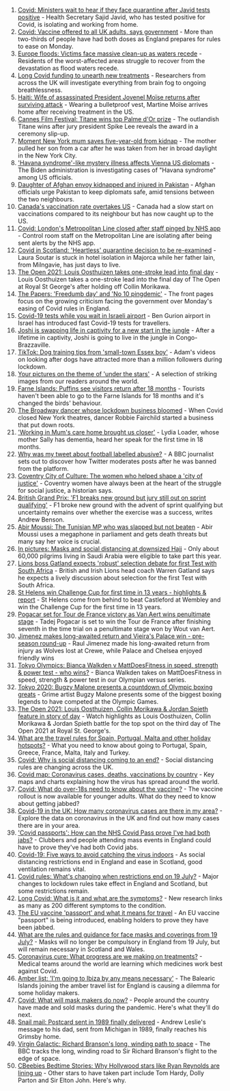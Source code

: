 1. [Covid: Ministers wait to hear if they face quarantine after Javid tests positive](https://www.bbc.co.uk/news/uk-57877373) - Health Secretary Sajid Javid, who has tested positive for Covid, is isolating and working from home.
2. [Covid: Vaccine offered to all UK adults, says government](https://www.bbc.co.uk/news/uk-57876608) - More than two-thirds of people have had both doses as England prepares for rules to ease on Monday.
3. [Europe floods: Victims face massive clean-up as waters recede](https://www.bbc.co.uk/news/world-europe-57876982) - Residents of the worst-affected areas struggle to recover from the devastation as flood waters recede.
4. [Long Covid funding to unearth new treatments](https://www.bbc.co.uk/news/health-57869427) - Researchers from across the UK will investigate everything from brain fog to ongoing breathlessness.
5. [Haiti: Wife of assassinated President Jovenel Moïse returns after surviving attack](https://www.bbc.co.uk/news/world-latin-america-57877241) - Wearing a bulletproof vest, Martine Moïse arrives home after receiving treatment in the US.
6. [Cannes Film Festival: Titane wins top Palme d'Or prize](https://www.bbc.co.uk/news/entertainment-arts-57875578) - The outlandish Titane wins after jury president Spike Lee reveals the award in a ceremony slip-up.
7. [Moment New York mum saves five-year-old from kidnap](https://www.bbc.co.uk/news/world-us-canada-57877269) - The mother pulled her son from a car after he was taken from her in broad daylight in the New York City.
8. ['Havana syndrome'-like mystery illness affects Vienna US diplomats](https://www.bbc.co.uk/news/world-europe-57875322) - The Biden administration is investigating cases of "Havana syndrome" among US officials.
9. [Daughter of Afghan envoy kidnapped and injured in Pakistan](https://www.bbc.co.uk/news/world-asia-57877239) - Afghan officials urge Pakistan to keep diplomats safe, amid tensions between the two neighbours.
10. [Canada's vaccination rate overtakes US](https://www.bbc.co.uk/news/world-us-canada-57869947) - Canada had a slow start on vaccinations compared to its neighbour but has now caught up to the US.
11. [Covid: London's Metropolitan Line closed after staff pinged by NHS app](https://www.bbc.co.uk/news/uk-england-london-57874404) - Control room staff on the Metropolitan Line are isolating after being sent alerts by the NHS app.
12. [Covid in Scotland: 'Heartless' quarantine decision to be re-examined](https://www.bbc.co.uk/news/uk-scotland-glasgow-west-57875096) - Laura Soutar is stuck in hotel isolation in Majorca while her father Iain, from Milngavie, has just days to live.
13. [The Open 2021: Louis Oosthuizen takes one-stroke lead into final day](https://www.bbc.co.uk/sport/golf/57876628) - Louis Oosthuizen takes a one-stroke lead into the final day of The Open at Royal St George's after holding off Collin Morikawa.
14. [The Papers: 'Freedumb day' and 'No 10 pingdemic'](https://www.bbc.co.uk/news/blogs-the-papers-57877279) - The front pages focus on the growing criticism facing the government over Monday's easing of Covid rules in England.
15. [Covid-19 tests while you wait in Israeli airport](https://www.bbc.co.uk/news/world-middle-east-57869807) - Ben Gurion airport in Israel has introduced fast Covid-19 tests for travellers.
16. [Joshi is swapping life in captivity for a new start in the jungle](https://www.bbc.co.uk/news/world-africa-57854071) - After a lifetime in captivity, Joshi is going to live in the jungle in Congo-Brazzaville.
17. [TikTok: Dog training tips from 'small-town Essex boy'](https://www.bbc.co.uk/news/uk-england-essex-57841659) - Adam's videos on looking after dogs have attracted more than a million followers during lockdown.
18. [Your pictures on the theme of 'under the stars'](https://www.bbc.co.uk/news/in-pictures-57864019) - A selection of striking images from our readers around the world.
19. [Farne Islands: Puffins see visitors return after 18 months](https://www.bbc.co.uk/news/uk-57873055) - Tourists haven't been able to go to the Farne Islands for 18 months and it's changed the birds' behaviour.
20. [The Broadway dancer whose lockdown business bloomed](https://www.bbc.co.uk/news/stories-57840115) - When Covid closed New York theatres, dancer Robbie Fairchild started a business that put down roots.
21. ['Working in Mum's care home brought us closer'](https://www.bbc.co.uk/news/uk-england-bristol-57809429) - Lydia Loader, whose mother Sally has dementia, heard her speak for the first time in 18 months.
22. [Why was my tweet about football labelled abusive?](https://www.bbc.co.uk/news/technology-57836409) - A BBC journalist sets out to discover how Twitter moderates posts after he was banned from the platform.
23. [Coventry City of Culture: The women who helped shape a 'city of justice'](https://www.bbc.co.uk/news/uk-england-coventry-warwickshire-57555779) - Coventry women have always been at the heart of the struggle for social justice, a historian says.
24. [British Grand Prix: 'F1 breaks new ground but jury still out on sprint qualifying'](https://www.bbc.co.uk/sport/formula1/57876348) - F1 broke new ground with the advent of sprint qualifying but uncertainty remains over whether the exercise was a success, writes Andrew Benson.
25. [Abir Moussi: The Tunisian MP who was slapped but not beaten](https://www.bbc.co.uk/news/world-africa-57835759) - Abir Moussi uses a megaphone in parliament and gets death threats but many say her voice is crucial.
26. [In pictures: Masks and social distancing at downsized Hajj](https://www.bbc.co.uk/news/world-middle-east-57875572) - Only about 60,000 pilgrims living in Saudi Arabia were eligible to take part this year.
27. [Lions boss Gatland expects 'robust' selection debate for first Test with South Africa](https://www.bbc.co.uk/sport/rugby-union/57874720) - British and Irish Lions head coach Warren Gatland says he expects a lively discussion about selection for the first Test with South Africa.
28. [St Helens win Challenge Cup for first time in 13 years - highlights & report](https://www.bbc.co.uk/sport/rugby-league/57828390) - St Helens come from behind to beat Castleford at Wembley and win the Challenge Cup for the first time in 13 years.
29. [Pogacar set for Tour de France victory as Van Aert wins penultimate stage](https://www.bbc.co.uk/sport/cycling/57855539) - Tadej Pogacar is set to win the Tour de France after finishing seventh in the time trial on a penultimate stage won by Wout van Aert.
30. [Jimenez makes long-awaited return and Vieira's Palace win - pre-season round-up](https://www.bbc.co.uk/sport/football/57869739) - Raul Jimenez made his long-awaited return from injury as Wolves lost at Crewe, while Palace and Chelsea enjoyed friendly wins
31. [Tokyo Olympics: Bianca Walkden v MattDoesFitness in speed, strength & power test - who wins?](https://www.bbc.co.uk/sport/av/olympics/57441924) - Bianca Walkden takes on MattDoesFitness in speed, strength & power test in our Olympian versus series.
32. [Tokyo 2020: Bugzy Malone presents a countdown of Olympic boxing greats](https://www.bbc.co.uk/sport/av/olympics/57612192) - Grime artist Bugzy Malone presents some of the biggest boxing legends to have competed at the Olympic Games.
33. [The Open 2021: Louis Oosthuizen, Collin Morikawa & Jordan Spieth feature in story of day](https://www.bbc.co.uk/sport/av/golf/57877059) - Watch highlights as Louis Oosthuizen, Collin Morikawa & Jordan Spieth battle for the top spot on the third day of The Open 2021 at Royal St. George's.
34. [What are the travel rules for Spain, Portugal, Malta and other holiday hotspots?](https://www.bbc.co.uk/news/explainers-56997931) - What you need to know about going to Portugal, Spain, Greece, France, Malta, Italy and Turkey.
35. [Covid: Why is social distancing coming to an end?](https://www.bbc.co.uk/news/uk-51506729) - Social distancing rules are changing across the UK.
36. [Covid map: Coronavirus cases, deaths, vaccinations by country](https://www.bbc.co.uk/news/world-51235105) - Key maps and charts explaining how the virus has spread around the world.
37. [Covid: What do over-18s need to know about the vaccine?](https://www.bbc.co.uk/news/health-57273875) - The vaccine rollout is now available for younger adults. What do they need to know about getting jabbed?
38. [Covid-19 in the UK: How many coronavirus cases are there in my area?](https://www.bbc.co.uk/news/uk-51768274) - Explore the data on coronavirus in the UK and find out how many cases there are in your area.
39. ['Covid passports': How can the NHS Covid Pass prove I've had both jabs?](https://www.bbc.co.uk/news/explainers-55718553) - Clubbers and people attending mass events in England could have to prove they've had both Covid jabs.
40. [Covid-19: Five ways to avoid catching the virus indoors](https://www.bbc.co.uk/news/explainers-53917432) - As social distancing restrictions end in England and ease in Scotland, good ventilation remains vital.
41. [Covid rules: What's changing when restrictions end on 19 July?](https://www.bbc.co.uk/news/explainers-52530518) - Major changes to lockdown rules take effect in England and Scotland, but some restrictions remain.
42. [Long Covid: What is it and what are the symptoms?](https://www.bbc.co.uk/news/health-57833394) - New research links as many as 200 different symptoms to the condition.
43. [The EU vaccine 'passport' and what it means for travel](https://www.bbc.co.uk/news/explainers-57665765) - An EU vaccine "passport" is being introduced, enabling holders to prove they have been jabbed.
44. [What are the rules and guidance for face masks and coverings from 19 July?](https://www.bbc.co.uk/news/health-51205344) - Masks will no longer be compulsory in England from 19 July, but will remain necessary in Scotland and Wales.
45. [Coronavirus cure: What progress are we making on treatments?](https://www.bbc.co.uk/news/health-52354520) - Medical teams around the world are learning which medicines work best against Covid.
46. [Amber list: 'I'm going to Ibiza by any means necessary'](https://www.bbc.co.uk/news/newsbeat-57856616) - The Balearic Islands joining the amber travel list for England is causing a dilemma for some holiday makers.
47. [Covid: What will mask makers do now?](https://www.bbc.co.uk/news/newsbeat-57737666) - People around the country have made and sold masks during the pandemic. Here's what they'll do next.
48. [Snail mail: Postcard sent in 1989 finally delivered](https://www.bbc.co.uk/news/uk-england-humber-57837144) - Andrew Leslie's message to his dad, sent from Michigan in 1989, finally reaches his Grimsby home.
49. [Virgin Galactic: Richard Branson's long, winding path to space](https://www.bbc.co.uk/news/science-environment-57798167) - The BBC tracks the long, winding road to Sir Richard Branson's flight to the edge of space.
50. [CBeebies Bedtime Stories: Why Hollywood stars like Ryan Reynolds are lining up](https://www.bbc.co.uk/news/entertainment-arts-57827931) - Other stars to have taken part include Tom Hardy, Dolly Parton and Sir Elton John. Here's why.
